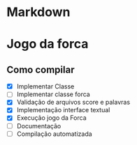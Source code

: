 # Markdown

# Jogo da forca 
## Como compilar




- [X] Implementar Classe
- [ ] Implementar classe forca
- [X] Validação de arquivos score e palavras
- [X] Implementação interface textual
- [X] Execução jogo da Forca
- [ ] Documentação
- [ ] Compilação automatizada
